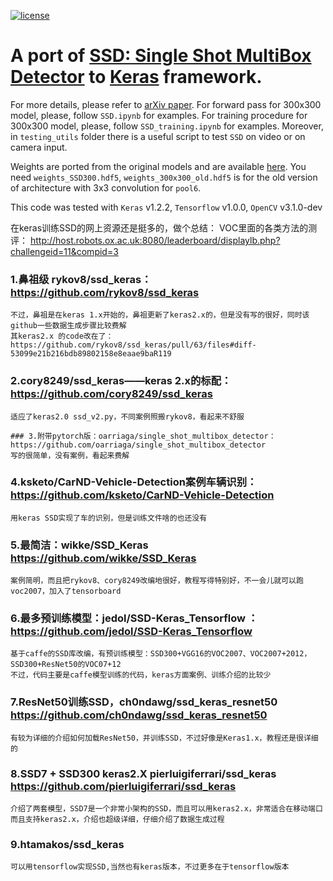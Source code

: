 [![license](https://img.shields.io/github/license/mashape/apistatus.svg)](LICENSE)
# A port of [SSD: Single Shot MultiBox Detector](https://github.com/weiliu89/caffe/tree/ssd) to [Keras](https://keras.io) framework.
For more details, please refer to [arXiv paper](http://arxiv.org/abs/1512.02325).
For forward pass for 300x300 model, please, follow `SSD.ipynb` for examples. For training procedure for 300x300 model, please, follow `SSD_training.ipynb` for examples. Moreover, in `testing_utils` folder there is a useful script to test `SSD` on video or on camera input.

Weights are ported from the original models and are available [here](https://mega.nz/#F!7RowVLCL!q3cEVRK9jyOSB9el3SssIA). You need `weights_SSD300.hdf5`, `weights_300x300_old.hdf5` is for the old version of architecture with 3x3 convolution for `pool6`.

This code was tested with `Keras` v1.2.2, `Tensorflow` v1.0.0, `OpenCV` v3.1.0-dev


在keras训练SSD的网上资源还是挺多的，做个总结：
    VOC里面的各类方法的测评： http://host.robots.ox.ac.uk:8080/leaderboard/displaylb.php?challengeid=11&compid=3

### 1.鼻祖级  rykov8/ssd_keras：https://github.com/rykov8/ssd_keras
    不过，鼻祖是在keras 1.x开始的，鼻祖更新了keras2.x的，但是没有写的很好，同时该github一些数据生成步骤比较费解
    其keras2.x 的code改在了：https://github.com/rykov8/ssd_keras/pull/63/files#diff-53099e21b216bdb89802158e8eaae9baR119

### 2.cory8249/ssd_keras——keras 2.x的标配：https://github.com/cory8249/ssd_keras
    适应了keras2.0 ssd_v2.py，不同案例照搬rykov8，看起来不舒服

    ### 3.附带pytorch版：oarriaga/single_shot_multibox_detector：https://github.com/oarriaga/single_shot_multibox_detector
    写的很简单，没有案例，看起来费解

### 4.ksketo/CarND-Vehicle-Detection案例车辆识别：https://github.com/ksketo/CarND-Vehicle-Detection 
    用keras SSD实现了车的识别，但是训练文件啥的也还没有

### 5.最简洁：wikke/SSD_Keras  https://github.com/wikke/SSD_Keras
    案例简明，而且把rykov8、cory8249改编地很好，教程写得特别好，不一会儿就可以跑voc2007，加入了tensorboard

### 6.最多预训练模型：jedol/SSD-Keras_Tensorflow  ：https://github.com/jedol/SSD-Keras_Tensorflow
    基于caffe的SSD库改编，有预训练模型：SSD300+VGG16的VOC2007、VOC2007+2012，SSD300+ResNet50的VOC07+12
    不过，代码主要是caffe模型训练的代码，keras方面案例、训练介绍的比较少

### 7.ResNet50训练SSD，ch0ndawg/ssd_keras_resnet50  https://github.com/ch0ndawg/ssd_keras_resnet50
    有较为详细的介绍如何加载ResNet50，并训练SSD，不过好像是Keras1.x，教程还是很详细的

### 8.SSD7 + SSD300 keras2.X pierluigiferrari/ssd_keras  https://github.com/pierluigiferrari/ssd_keras
    介绍了两套模型，SSD7是一个非常小架构的SSD，而且可以用keras2.x，非常适合在移动端口
    而且支持keras2.x，介绍也超级详细，仔细介绍了数据生成过程

### 9.htamakos/ssd_keras  
    可以用tensorflow实现SSD,当然也有keras版本，不过更多在于tensorflow版本
